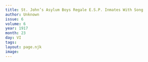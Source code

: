 ```yaml
---
title: St. John’s Asylum Boys Regale E.S.P. Inmates With Song
author: Unknown
issue: 6
volume: 6
year: 1917
month: 23
day: VI
tags:
layout: page.njk
image:
---
```

